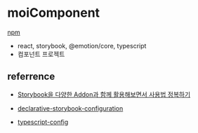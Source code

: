 # moiComponent

[npm](ttps://www.npmjs.com/package/react-uikit-moi)

- react, storybook, @emotion/core, typescript
- 컴포넌트 프로젝트


## referrence

- [Storybook을 다양한 Addon과 함께 활용해보면서 사용법 정복하기](https://velog.io/@velopert/start-storybook)

- [declarative-storybook-configuration](https://medium.com/storybookjs/declarative-storybook-configuration-49912f77b78)

- [typescript-config](https://storybook.js.org/docs/configurations/typescript-config/)
